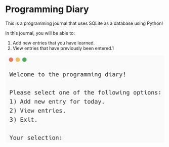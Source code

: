 # Programming Diary

This is a programming journal that uses SQLite as a database using Python!

In this journal, you will be able to:
1. Add new entries that you have learned.
2. View entries that have previously been entered.1

![Screenshot](screenshot.png)